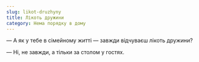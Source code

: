 ```yaml
---
slug: likot-druzhyny
title: Лікоть дружини
category: Нема порядку в дому
---
```

— А як у тебе в сімейному житті — завжди відчуваєш лікоть дружини?

— Ні, не завжди, а тільки за столом у гостях.
